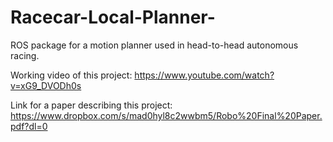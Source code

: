 # Racecar-Local-Planner-
ROS package for a motion planner used in head-to-head autonomous racing.

Working video of this project: https://www.youtube.com/watch?v=xG9_DVODh0s

Link for a paper describing this project: https://www.dropbox.com/s/mad0hyl8c2wwbm5/Robo%20Final%20Paper.pdf?dl=0

